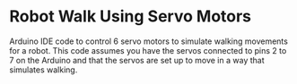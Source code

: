 # Robot Walk Using Servo Motors
 Arduino IDE code to control 6 servo motors to simulate walking movements for a robot. This code assumes you have the servos connected to pins 2 to 7 on the Arduino and that the servos are set up to move in a way that simulates walking.  
